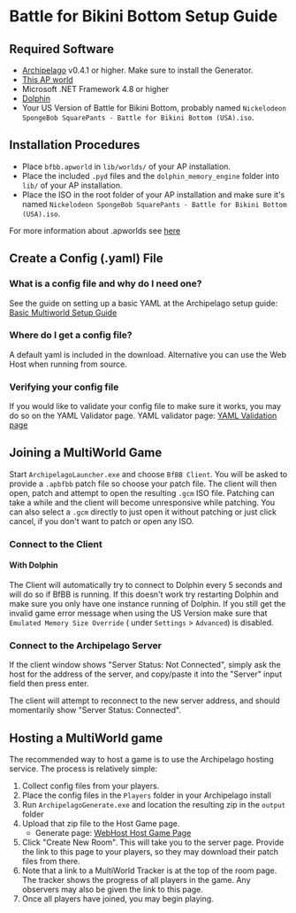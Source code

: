 # Battle for Bikini Bottom Setup Guide

## Required Software

- [Archipelago](https://github.com/ArchipelagoMW/Archipelago/releases) v0.4.1 or higher. Make sure to install the
  Generator.
- [This AP world](https://github.com/Cyb3RGER/bfbb_ap_world/releases)
- Microsoft .NET Framework 4.8 or higher
- [Dolphin](https://dolphin-emu.org/download/)
- Your US Version of Battle for Bikini Bottom, probably
  named ``Nickelodeon SpongeBob SquarePants - Battle for Bikini Bottom (USA).iso``.

## Installation Procedures

- Place ``bfbb.apworld`` in ``lib/worlds/`` of your AP installation.
- Place the included ``.pyd`` files and the ``dolphin_memory_engine`` folder into ``lib/`` of your AP installation.
- Place the ISO in the root folder of your AP installation and make sure it's
  named ``Nickelodeon SpongeBob SquarePants - Battle for Bikini Bottom (USA).iso``.

For more information about .apworlds
see [here](https://github.com/ArchipelagoMW/Archipelago/blob/main/docs/apworld%20specification.md)

## Create a Config (.yaml) File

### What is a config file and why do I need one?

See the guide on setting up a basic YAML at the Archipelago setup
guide: [Basic Multiworld Setup Guide](https://archipelago.gg/tutorial/Archipelago/setup/en)

### Where do I get a config file?

A default yaml is included in the download. Alternative you can use the Web Host when running from source.

### Verifying your config file

If you would like to validate your config file to make sure it works, you may do so on the YAML Validator page. YAML
validator page: [YAML Validation page](https://archipelago.gg/mysterycheck)

## Joining a MultiWorld Game

Start ``ArchipelagoLauncher.exe`` and choose ``BfBB Client``. You will be asked to provide a ``.apbfbb`` patch file so
choose your patch file. The client will then open, patch and attempt to open the resulting ``.gcm`` ISO file. Patching
can take a while and the client will become unresponsive while patching. You can also select a ``.gcm`` directly to just
open it without patching or just click cancel, if you don't want to patch or open any ISO.

### Connect to the Client

#### With Dolphin

The Client will automatically try to connect to Dolphin every 5 seconds and will do so if BfBB is running. If this
doesn't work try restarting Dolphin and make sure you only have one instance running of Dolphin. If you still get the
invalid game error message when using the US Version make sure that ``Emulated Memory Size Override`` (
under ``Settings`` > ``Advanced``) is disabled.

### Connect to the Archipelago Server

If the client window shows "Server Status: Not Connected", simply ask the host for the address of the server, and
copy/paste it into the "Server" input field then press enter.

The client will attempt to reconnect to the new server address, and should momentarily show "Server Status: Connected".

## Hosting a MultiWorld game

The recommended way to host a game is to use the Archipelago hosting service. The process is relatively simple:

1. Collect config files from your players.
2. Place the config files in the ``Players`` folder in your Archipelago install
3. Run ``ArchipelagoGenerate.exe`` and location the resulting zip in the ``output`` folder
4. Upload that zip file to the Host Game page.
    - Generate page: [WebHost Host Game Page](https://archipelago.gg/uploads)
5. Click "Create New Room". This will take you to the server page. Provide the link to this page to your players, so
   they may download their patch files from there.
6. Note that a link to a MultiWorld Tracker is at the top of the room page. The tracker shows the progress of all
   players in the game. Any observers may also be given the link to this page.
7. Once all players have joined, you may begin playing.
